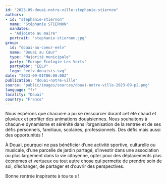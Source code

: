 ```yaml
---
id: "2023-09-douai-notre-ville-stephanie-stiernon"
authors:
- id: "stephanie-stiernon"
  name: "Stéphanie STIERNON"
  mandates: 
  - "Adjointe au maire"
  portrait: "stephanie-stiernon.jpg"
group:
  id: "douai-au-coeur-eelv"
  name: "Douai au Cœur"
  type: "Majorité municipale"
  party: "Europe Écologie-Les Verts"
  partyAbbr: "EELV"
  logo: "eelv-douaisis.svg"
date: "2023-09-01T00:00:00Z"
publication: "douai-notre-ville"
source: "public/images/sources/douai-notre-ville-2023-09-p2.png"
language: "fr"
locality: "Douai"
country: "France"
---
```


Nous espérons que chacun·e a pu se ressourcer durant cet été chaud et pluvieux et profiter des animations douaisiennes.
Nous souhaitons à chacun·e dynamisme et sérénité dans l’organisation de la rentrée et de ses défis personnels, familiaux, scolaires, professionnels. Des défis mais aussi des opportunités !

À Douai, pourquoi ne pas bénéficier d’une activité sportive, culturelle ou musicale, d’une parcelle de jardin partagé, s’investir dans une association ou plus largement dans la vie citoyenne, opter pour des déplacements plus économes et vertueux ou tout autre chose qui permette de prendre soin de soi, d’échanger, de partager et d’ouvrir des perspectives.

Bonne rentrée inspirante à tou·te·s !
